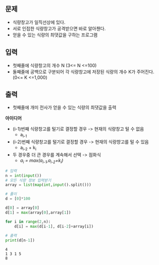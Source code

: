 ## 문제
- 식량창고가 일직선상에 있다.
- 서로 인접한 식량창고가 공격받으면 바로 알아챈다.
- 얻을 수 있는 식량의 최댓값을 구하는 프로그램

## 입력
- 첫째줄에 식량창고의 개수 N (3<= N <=100)
- 둘째줄에 공백으로 구분되어 각 식량창고에 저장된 식량의 개수 K가 주어진다. (0<= K <=1,000)

## 출력
- 첫째줄에 개미 전사가 얻을 수 있는 식량의 최댓값을 출력

**아이디어**
- (i-1)번째 식량창고를 털기로 결정할 경우 -> 현재의 식량창고 털 수 없음
    - a<sub>i-1</sub>
- (i-2)번째 식량창고를 털기로 결정할 경우 -> 현재의 식량챵고를 털 수 있음
    - a<sub>i-2</sub> + k<sub>i</sub>
- 두 경우중 더 큰 경우를 계속해서 선택 -> 점화식
    - <i>a<sub>i</sub> = max(a<sub>i-1</sub>,a<sub>i-2</sub>+k<sub>i</sub>)</i>


```python
# 입력
n = int(input())
# 모든 식량 정보 입력받기
array = list(map(int,input().split()))

# 풀이
d = [0]*100

d[0] = array[0]
d[1] = max(array[0],array[1])

for i in range(2,n):
    d[i] = max(d[i-1], d[i-2]+array[i])
    
# 출력
print(d[n-1])
```

    4
    1 3 1 5
    8
    
